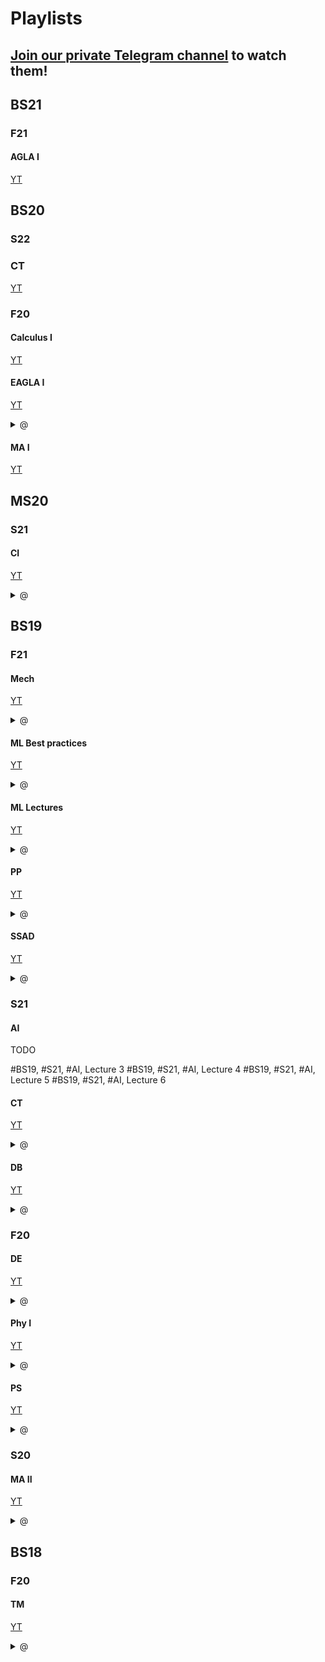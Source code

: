 # Playlists

## [Join our private Telegram channel](https://t.me/+Up2u4_lCIullNTQy) to watch them!


## BS21

### F21

#### AGLA I
[YT](https://youtube.com/playlist?list=PLtFS7FHavVl8l4q7Z_ja2ajzr4pRGGvYZ)


## BS20

### S22

### CT
[YT](https://youtube.com/playlist?list=PLlxR_sEKjSpQ2pmaZeut4ePfMtK_26UPh)

### F20

#### Calculus I
[YT](https://youtube.com/playlist?list=PLNh4MTycRwFB3b_Bd6XZIUu8RXOm3GXBW)

#### EAGLA I
[YT](https://youtube.com/playlist?list=PLtFS7FHavVl-VXiod2y_fZTAVClyEXB-0)
<details> <summary> @ </summary>

* [lab1, group 4](https://t.me/c/1789230036/5)
* [lab2, group 3](https://t.me/c/1789230036/6)
* [lab2, group 4](https://t.me/c/1789230036/7)
* [lab3, group 4](https://t.me/c/1789230036/8)
* [lab 4](https://t.me/c/1789230036/9)
* [lab 5, group 4 (part 1)](https://t.me/c/1789230036/10)
* [lab 5, group 4 (part 2)](https://t.me/c/1789230036/11)
* [lab 6, group 3](https://t.me/c/1789230036/12)
* [lab 6, group 4](https://t.me/c/1789230036/13)
* [lab 7, group 3](https://t.me/c/1789230036/14)
* [lab 7, group 4](https://t.me/c/1789230036/15)
* [lab 9, group 3](https://t.me/c/1789230036/16)
* [lab 9, group 4](https://t.me/c/1789230036/17)
* [lab 10, group 3](https://t.me/c/1789230036/18)
* [lab 10, group 4](https://t.me/c/1789230036/19)
</details>

#### MA I
[YT](https://youtube.com/playlist?list=PLUI4rqPAsSEa5OGnDRhGTRuznzkcAJUpv)




## MS20


### S21

#### CI
[YT](https://youtube.com/playlist?list=PLlxR_sEKjSpQpIgRykNdcwITKqXl3Gu-K)

<details> <summary> @ </summary>

* [1. Lecture 1 (Introduction, Null space, Projectors)](https://t.me/c/1789230036/223)
* [2. Lecture 2 (Row, Column, Left Null space, control applications)](https://t.me/c/1789230036/224)
* [3. Lecture 3 (Least Squares and Quadratic Programming)](https://t.me/c/1789230036/225)
* [4. Lecture 4 (Domain, Convex Domains)](https://t.me/c/1789230036/226)
* [5. Lecture 5 (H, V-polytopes and Linear Programming)](https://t.me/c/1789230036/227)
* [6. Practical Session 1 (Subspaces, Quadratic programming)](https://t.me/c/1789230036/228)
* [7. QCQP, SOCP](https://t.me/c/1789230036/229)
* [8. Practical Session 2 (Static equilibrium)](https://t.me/c/1789230036/230)
* [9. Zonotopes and MPC](https://t.me/c/1789230036/231)
* [10. LMI-based explicit MPC](https://t.me/c/1789230036/232)
* [11. SDP, ellipsoids](https://t.me/c/1789230036/233)
* [12. Mixed-Integer Convex Programming](https://t.me/c/1789230036/234)
</details>

## BS19


### F21

#### Mech
[YT](https://youtube.com/playlist?list=PLNh4MTycRwFB3b_Bd6XZIUu8RXOm3GXBW)
 
<details> <summary> @ </summary>

* [Week 6.2 - Motion Transmission Mechanisms (pt. 1) - Spur, Planetary Gears and Harmonic drives](https://t.me/c/1789230036/218)
* [Week 6.2 - Motion Transmission Mechanisms (pt. 2) - Belt and Chain Transmissions](https://t.me/c/1789230036/219)
* [Week 6.2 - Motion Transmission Mechanisms (pt. 3) - Rotary-to-Linear Transmissions](https://t.me/c/1789230036/220)
* [Week 6.3 - Introduction to Sensors. Absolute Position Sensors](https://t.me/c/1789230036/221)

</details>

#### ML Best practices
[YT](https://youtube.com/playlist?list=PLJHon32ieRbI8rwg3K9mdUfiBfSaeFreb)

<details> <summary> @ </summary>

* [1. Introduction and Starting kit](https://t.me/c/1789230036/208)
* [2. Dropout](https://t.me/c/1789230036/209)
* [3. Batch Normalization](https://t.me/c/1789230036/210)
* [4. Early Stopping](https://t.me/c/1789230036/211)
* [5. Learning Rate Scheduling](https://t.me/c/1789230036/212)
* [6. Choosing Optimizer](https://t.me/c/1789230036/213)
* [7. Gradient Clipping](https://t.me/c/1789230036/214)
* [8. Data Augmentation](https://t.me/c/1789230036/215)
* [9. Pretrained Layers and Modules](https://t.me/c/1789230036/216)
</details>


#### ML Lectures
[YT](https://youtube.com/playlist?list=PLDtVwbUDS3WnlwDgpHnPVUvwDrjHNkRVh)
<details> <summary> @ </summary>

* [Lecture 1, Intro to ML](https://t.me/c/1789230036/199)
* [Lecture 2, Regression](https://t.me/c/1789230036/200)
* [Lecture 7, DNNs](https://t.me/c/1789230036/201)
* [Lecture 8, CNNs](https://t.me/c/1789230036/202)
* [Lecture 10, Midterm editorial](https://t.me/c/1789230036/203)
* [Lecture 11, Ensemble methods](https://t.me/c/1789230036/204)
* [Lecture 12, Clustering](https://t.me/c/1789230036/205)
* [Lecture 13, GANs](https://t.me/c/1789230036/206)
</details>

#### PP

[YT](https://youtube.com/playlist?list=PLov3NSwpY86eMWcSLVDi071ertPAA22Dr)

<details> <summary> @ </summary>

* [Course Introduction](https://t.me/c/1789230036/183)
* [Lecture 1. Part 1. Imperative vs Declarative. Paradigms overview](https://t.me/c/1789230036/184)
* [Lecture 1. Part 2. Lambda calculus](https://t.me/c/1789230036/185)
* [Lecture 2. Functional programming in Racket](https://t.me/c/1789230036/186)
* [Lecture 3. Higher-order functions and lists](https://t.me/c/1789230036/187)
* [Lecture 4. Closures. List comprehensions. Functional Python and JS](https://t.me/c/1789230036/188)
* [Lecture 5. Introduction to Haskell](https://t.me/c/1789230036/189)
* [Lecture 6. Higher-order functions. ADTs. Parametric polymorphism](https://t.me/c/1789230036/190)
* [Lecture 7. Input and output in Haskell](https://t.me/c/1789230036/191)
* [Lecture 8. Lazy evaluation in Haskell](https://t.me/c/1789230036/192)
* [Lecture 9. Wholemeal programming. ADTs in other languages](https://t.me/c/1789230036/193)
* [Lecture 10. Introduction to Prolog](https://t.me/c/1789230036/194)
* [Lecture 11. Lists and arithmetic in Prolog](https://t.me/c/1789230036/195)
* [Lecture 12. Cut and negation as failure in Prolog](https://t.me/c/1789230036/196)
* [Solutions to pre final exam questions](https://t.me/c/1789230036/197)
</details>

#### SSAD
[YT](https://youtube.com/playlist?list=PLaIsQH4uc08woJKRAA7mmjs9fU0jeKjjM)

<details> <summary> @ </summary>

* [Lecture 1, README vs. IEEE](https://t.me/c/1789230036/166)
* [Lecture 2, Requirements Engineering](https://t.me/c/1789230036/167)
* [Lecture 3, Rational Unified Process vs. Agile](https://t.me/c/1789230036/168)
* [Lecture 4, Object-Oriented Analysis & Design](https://t.me/c/1789230036/169)
* [Lecture 5, Object Thinking and DDD](https://t.me/c/1789230036/170)
* [Lecture 6, Patterns, Anti-Patterns, and Refactoring](https://t.me/c/1789230036/171)
* [Lecture 7, XML vs JSON](https://t.me/c/1789230036/172)
* [Lecture 8, Unified Modeling Language (UML)](https://t.me/c/1789230036/173)
* [Lecture 9, IDEF, SQL, NoSQL](https://t.me/c/1789230036/174)
* [Lecture 10, Continuous Delivery](https://t.me/c/1789230036/175)
* [Lecture 11, Microservices and RESTful APIs](https://t.me/c/1789230036/176)
* [Lecture 12, Serverless Design in Cloud](https://t.me/c/1789230036/177)
* [Lecture 13, Test-Driven Development](https://t.me/c/1789230036/178)
* [Lecture 14, Test Patterns and Anti-Patterns](https://t.me/c/1789230036/179)
* [Lecture 15, Coupling & Cohesion and Other Metrics](https://t.me/c/1789230036/180)
* [Lecture 16, Future of Software Design](https://t.me/c/1789230036/181)
</details>



### S21

#### AI
TODO
<!-- [YT](https://youtube.com/playlist?list=PLB6s35Ya4Paovn_wKttoAg3IrHTZSPMjy) -->
#BS19, #S21, #AI, Lecture 3
#BS19, #S21, #AI, Lecture 4
#BS19, #S21, #AI, Lecture 5
#BS19, #S21, #AI, Lecture 6


#### CT


[YT](https://youtube.com/watch?v=x2cYtqJR-qg&list=PLlxR_sEKjSpTyteBJYJR6WBuAlPineEwz)

<details> <summary> @ </summary>

* [Lecture 2, Stability [bad audio]](https://t.me/c/1789230036/153)
* [Lecture 4, Stabilizing Control](https://t.me/c/1789230036/154)
* [Lecture 5, Stabilizing Control, Discrete Dynamics](https://t.me/c/1789230036/155)
* [Lecture 6, Null space, Row space, Projectors](https://t.me/c/1789230036/156)
* [Lecture 7, Column space, Left Null space](https://t.me/c/1789230036/157)
* [Lecture 8, Lyapunov Theory, Lyapunov equations](https://t.me/c/1789230036/158)
* [Lecture 10, Observers](https://t.me/c/1789230036/159)
* [Lecture 11, Controllability, Observability [bad audio]](https://t.me/c/1789230036/160)
* [Lecture 12 Manipulator eq, Linearization [ver. 1]](https://t.me/c/1789230036/161)
* [Lecture 12 Manipulator eq, Linearization [ver. 2]](https://t.me/c/1789230036/162)
* [Lecture 13, Explicit constraints](https://t.me/c/1789230036/163)
* [Lecture 14, SRD](https://t.me/c/1789230036/164)
</details>


#### DB
[YT](https://youtube.com/playlist?list=PLB6s35Ya4ParNWZqsxD-j6MzP9nf7pV7t)
<details> <summary> @ </summary>

* [Lecture 02 Relational Algebra and SQL](https://t.me/c/1789230036/142)
* [Lecture 03 - Storage Architectures](https://t.me/c/1789230036/143)
* [Extendible Hashing](https://t.me/c/1789230036/144)
* [Database Systems - Lecture 04 - Indexes](https://t.me/c/1789230036/145)
* [Lab 5 Indexes](https://t.me/c/1789230036/146)
* [Lecture 05 - Query Processing](https://t.me/c/1789230036/147)
* [Query Optimisation](https://t.me/c/1789230036/148)
* [Transaction Part 1](https://t.me/c/1789230036/149)
* [Transaction Processing Part 2](https://t.me/c/1789230036/150)
* [Concurrency Control](https://t.me/c/1789230036/151)

</details>

### F20

#### DE
[YT](https://youtube.com/playlist?list=PL-9NmFdiBDkSQ30UqrXPHUfU2EClnKk0m)

<details> <summary> @ </summary>

* [Week 1, Lecture](https://t.me/c/1789230036/127)
* [Week 2, Lecture](https://t.me/c/1789230036/128)
* [Week 2, Tutorial, Substitutions](https://t.me/c/1789230036/129)
* [Week 3, Lecture](https://t.me/c/1789230036/130)
* [Week 5, Lecture](https://t.me/c/1789230036/131)
* [Week 6, Lecture](https://t.me/c/1789230036/132)
* [Week 7, Lecture](https://t.me/c/1789230036/133)
* [Week 8, Lecture](https://t.me/c/1789230036/134)
* [Week 9, Lecture](https://t.me/c/1789230036/135)
* [Week 10, Lecture](https://t.me/c/1789230036/136)
* [Week 11, Lecture](https://t.me/c/1789230036/137)
* [Week 12, Optional lecture](https://t.me/c/1789230036/138)
* [Week 13, Lecture](https://t.me/c/1789230036/139)
* [Week 14, Colloquium for volunteers](https://t.me/c/1789230036/140)
</details>

#### Phy I
[YT](https://youtube.com/playlist?list=PLNh4MTycRwFC3nc0sv_0--T7OuLHxMkMK)

<details> <summary> @ </summary>

* [Week 1 - Live lecture (pt. 1). Class outline](https://t.me/c/1789230036/92)
* [Week 1 - Live lecture (pt. 2). Acceleration](https://t.me/c/1789230036/93)
* [Week 1 - Motion along Straight Line](https://t.me/c/1789230036/94)
* [Week 2 - Live Lecture. Uniform Circular Motion](https://t.me/c/1789230036/95)
* [Week 2 - Motion in 3D (pt. 1)](https://t.me/c/1789230036/96)
* [Week 2 - Projectile motion (pt. 2)](https://t.me/c/1789230036/97)
* [Week 3 - Newton's Laws 1. Live Session](https://t.me/c/1789230036/98)
* [Week 3 - Newton's Laws (pt. 1)](https://t.me/c/1789230036/99)
* [Week 3 - Newton's Laws (pt. 2)](https://t.me/c/1789230036/100)
* [Week 4 - Live Session](https://t.me/c/1789230036/101)
* [Week 4 - Newton's Laws. Friction (pt. 2)](https://t.me/c/1789230036/102)
* [Week 4 - Newton's Laws. Gravitational Force and Tension (pt. 1)](https://t.me/c/1789230036/103)
* [Week 5 - Live Session](https://t.me/c/1789230036/104)
* [Week 5 - Newton's laws of motion. Drag force and uniform circular motion](https://t.me/c/1789230036/105)
* [Week 6 - Energy 1 (Pre-recorded Video)](https://t.me/c/1789230036/106)
* [Week 6 - Energy and Work 1. Live Lecture](https://t.me/c/1789230036/107)
* [Week 7 - Energy 2. Work and Power (Live Lecture)](https://t.me/c/1789230036/108)
* [Week 7 - Energy, Work 2 (pre-recorded video)](https://t.me/c/1789230036/109)
* [Week 8 - Conservation of Mechanical Energy (live lecture)](https://t.me/c/1789230036/110)
* [Week 8 - Part 2. Conservative Forces (pre-recorded video)](https://t.me/c/1789230036/111)
* [Week 8 - Potential Energy (pre-recorded video)](https://t.me/c/1789230036/112)
* [Week 9 - Conservation of Energy (Live Lecture)](https://t.me/c/1789230036/113)
* [Week 9 - Conservation of Energy (pre-recorded video)](https://t.me/c/1789230036/114)
* [Week 10 - Center of Mass (Pre-recorded Video)](https://t.me/c/1789230036/115)
* [Week 10 - Motion of Center of Mass (Recorded Lecture)](https://t.me/c/1789230036/116)
* [Week 11 - Linear Momentum. Impulse (Live Lecture)](https://t.me/c/1789230036/117)
* [Week 12 - Conservation of Linear Momentum (pre-recorded Lecture pt. 1)](https://t.me/c/1789230036/118)
* [Week 12 - Elastic and Inelastic Collisions (pre-recorded Lecture pt. 2)](https://t.me/c/1789230036/119)
* [Week 13 - Mechanics of Rotation (Live Lecture)](https://t.me/c/1789230036/120)
* [Week 13 - Rotation (pre-recorded lecture)](https://t.me/c/1789230036/121)
* [Week 14.1 - Rolling Motion (pre-recorded)](https://t.me/c/1789230036/122)
* [Week 14.2 - Rolling down a Ramp (pre-recorded)](https://t.me/c/1789230036/123)
* [Week 14.3 - Angular Momentum and Conservation Laws (live lecture)](https://t.me/c/1789230036/124)
* [Week 15 - Euler-Lagrange Equations](https://t.me/c/1789230036/125)

</details>


#### PS
[YT](https://youtube.com/playlist?list=PLUI4rqPAsSEbWP1ov_FFfnPWZujSzF7jV)

<details> <summary> @ </summary>

* [Week 1, Lab (20.08.2020)](https://t.me/c/1789230036/51)
* [Week 1, Lab by prof. Gorodetskiy](https://t.me/c/1789230036/52)
* [Week 1, Lecture](https://t.me/c/1789230036/53)
* [Week 2, Lab (28.08.2020)](https://t.me/c/1789230036/54)
* [Week 2, Lab by prof. Gorodetskiy](https://t.me/c/1789230036/55)
* [Week 2, Lecture](https://t.me/c/1789230036/56)
* [Week 3, Lab (3.09.2020)](https://t.me/c/1789230036/57)
* [Week 3, Lab by prof. Gorodetskiy](https://t.me/c/1789230036/58)
* [Week 3, Lecture](https://t.me/c/1789230036/59)
* [Week 3, Lecture definitions once again](https://t.me/c/1789230036/60)
* [Week 4, Lab (10.09.2020)](https://t.me/c/1789230036/61)
* [Week 4, Lab by prof. Gorodetskiy](https://t.me/c/1789230036/62)
* [Week 4, Lecture](https://t.me/c/1789230036/63)
* [Week 5, Lab (17.09.2020)](https://t.me/c/1789230036/64)
* [Week 5, Lab by prof. Gorodetskiy](https://t.me/c/1789230036/65)
* [Week 5, Lecture](https://t.me/c/1789230036/66)
* [Week 5, Lecture, Normal distribution tables](https://t.me/c/1789230036/67)
* [Week 6, Lab (24.09.2020)](https://t.me/c/1789230036/68)
* [Week 6, Lab by prof. Gorodetskiy](https://t.me/c/1789230036/69)
* [Week 6, Lecture](https://t.me/c/1789230036/70)
* [Week 7, Lab (1.10.2020)](https://t.me/c/1789230036/71)
* [Week 7, Lab by prof. Gorodetskiy](https://t.me/c/1789230036/72)
* [Week 7, Lab, Task 12, Explanation by Aleksey Shikulin](https://t.me/c/1789230036/73)
* [Week 7, Lecture](https://t.me/c/1789230036/74)
* [Week 8, Lab](https://t.me/c/1789230036/75)
* [Week 8, Lab (15.10.2020)](https://t.me/c/1789230036/76)
* [Week 8, Lab, Midterm Task 1 solution](https://t.me/c/1789230036/77)
* [Week 8, Lecture](https://t.me/c/1789230036/78)
* [Week 9, Lab](https://t.me/c/1789230036/79)
* [Week 9, Lab (22.10.2020)](https://t.me/c/1789230036/80)
* [Week 9, Lecture](https://t.me/c/1789230036/81)
* [Week 10, Lab](https://t.me/c/1789230036/82)
* [Week 10, Lecture](https://t.me/c/1789230036/83)
* [Week 11, Lab](https://t.me/c/1789230036/84)
* [Week 11, Lab (19.11.2020)](https://t.me/c/1789230036/85)
* [Week 11, Lecture](https://t.me/c/1789230036/86)
* [Week 12, Lab](https://t.me/c/1789230036/87)
* [Week 12, Lecture](https://t.me/c/1789230036/88)
* [Week 13, Lab](https://t.me/c/1789230036/89)
* [Week 13, Lecture](https://t.me/c/1789230036/90)
</details>


### S20

#### MA II
[YT](https://youtube.com/playlist?list=PLUI4rqPAsSEag1Wc9ohTtmZkovLuZMAEG)
<details> <summary> @ </summary>

* [Week 3](https://t.me/c/1789230036/35)
* [Week 4](https://t.me/c/1789230036/36)
* [Week 5](https://t.me/c/1789230036/37)
* [Week 6](https://t.me/c/1789230036/38)
* [Week 7](https://t.me/c/1789230036/39)
* [Week 9](https://t.me/c/1789230036/40)
* [Week 9, Ramil Dautov's lab](https://t.me/c/1789230036/41)
* [Week 10](https://t.me/c/1789230036/42)
* [Week 10, Ramil Dautov's lab, in English](https://t.me/c/1789230036/43)
* [Week 10, Ramil Dautov's lab, in Russian](https://t.me/c/1789230036/44)
* [Week 11](https://t.me/c/1789230036/45)
* [Week 12](https://t.me/c/1789230036/46)
* [Week 12, Ramil Dautov's lab, in English](https://t.me/c/1789230036/49)
* [Week 13](https://t.me/c/1789230036/47)
* [Week 14](https://t.me/c/1789230036/48)
</details>




## BS18


### F20

#### TM
[YT](https://youtube.com/playlist?list=PLtFS7FHavVl8QCCHHN75k1RuBV8Ch7l5K)
<details> <summary> @ </summary>

* [lab 1](https://t.me/c/1789230036/21)
* [lab 2](https://t.me/c/1789230036/22)
* [lab 3](https://t.me/c/1789230036/23)
* [lab 4](https://t.me/c/1789230036/24)
* [lab 5](https://t.me/c/1789230036/25)
* [lab 6](https://t.me/c/1789230036/26)
* [lab 7](https://t.me/c/1789230036/27)
* [lab 8](https://t.me/c/1789230036/28)
* [lab 10](https://t.me/c/1789230036/29)
* [lab 11](https://t.me/c/1789230036/30)
* [lab 12](https://t.me/c/1789230036/31)
* [lab 13](https://t.me/c/1789230036/32)
* [lab 14](https://t.me/c/1789230036/33)

</details>
